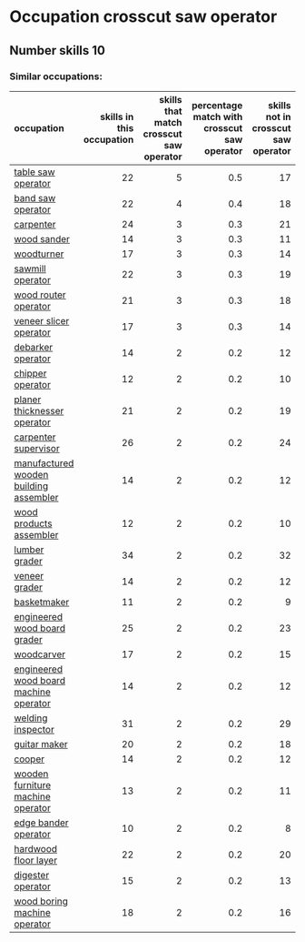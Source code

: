 # Occupation crosscut saw operator
## Number skills 10
### Similar occupations:
| occupation                                                                          |   skills in this occupation |   skills that match crosscut saw operator |   percentage match with crosscut saw operator |   skills not in crosscut saw operator |
|:------------------------------------------------------------------------------------|----------------------------:|------------------------------------------:|----------------------------------------------:|--------------------------------------:|
| [table saw operator](table_saw_operator.md)                                         |                          22 |                                         5 |                                           0.5 |                                    17 |
| [band saw operator](band_saw_operator.md)                                           |                          22 |                                         4 |                                           0.4 |                                    18 |
| [carpenter](carpenter.md)                                                           |                          24 |                                         3 |                                           0.3 |                                    21 |
| [wood sander](wood_sander.md)                                                       |                          14 |                                         3 |                                           0.3 |                                    11 |
| [woodturner](woodturner.md)                                                         |                          17 |                                         3 |                                           0.3 |                                    14 |
| [sawmill operator](sawmill_operator.md)                                             |                          22 |                                         3 |                                           0.3 |                                    19 |
| [wood router operator](wood_router_operator.md)                                     |                          21 |                                         3 |                                           0.3 |                                    18 |
| [veneer slicer operator](veneer_slicer_operator.md)                                 |                          17 |                                         3 |                                           0.3 |                                    14 |
| [debarker operator](debarker_operator.md)                                           |                          14 |                                         2 |                                           0.2 |                                    12 |
| [chipper operator](chipper_operator.md)                                             |                          12 |                                         2 |                                           0.2 |                                    10 |
| [planer thicknesser operator](planer_thicknesser_operator.md)                       |                          21 |                                         2 |                                           0.2 |                                    19 |
| [carpenter supervisor](carpenter_supervisor.md)                                     |                          26 |                                         2 |                                           0.2 |                                    24 |
| [manufactured wooden building assembler](manufactured_wooden_building_assembler.md) |                          14 |                                         2 |                                           0.2 |                                    12 |
| [wood products assembler](wood_products_assembler.md)                               |                          12 |                                         2 |                                           0.2 |                                    10 |
| [lumber grader](lumber_grader.md)                                                   |                          34 |                                         2 |                                           0.2 |                                    32 |
| [veneer grader](veneer_grader.md)                                                   |                          14 |                                         2 |                                           0.2 |                                    12 |
| [basketmaker](basketmaker.md)                                                       |                          11 |                                         2 |                                           0.2 |                                     9 |
| [engineered wood board grader](engineered_wood_board_grader.md)                     |                          25 |                                         2 |                                           0.2 |                                    23 |
| [woodcarver](woodcarver.md)                                                         |                          17 |                                         2 |                                           0.2 |                                    15 |
| [engineered wood board machine operator](engineered_wood_board_machine_operator.md) |                          14 |                                         2 |                                           0.2 |                                    12 |
| [welding inspector](welding_inspector.md)                                           |                          31 |                                         2 |                                           0.2 |                                    29 |
| [guitar maker](guitar_maker.md)                                                     |                          20 |                                         2 |                                           0.2 |                                    18 |
| [cooper](cooper.md)                                                                 |                          14 |                                         2 |                                           0.2 |                                    12 |
| [wooden furniture machine operator](wooden_furniture_machine_operator.md)           |                          13 |                                         2 |                                           0.2 |                                    11 |
| [edge bander operator](edge_bander_operator.md)                                     |                          10 |                                         2 |                                           0.2 |                                     8 |
| [hardwood floor layer](hardwood_floor_layer.md)                                     |                          22 |                                         2 |                                           0.2 |                                    20 |
| [digester operator](digester_operator.md)                                           |                          15 |                                         2 |                                           0.2 |                                    13 |
| [wood boring machine operator](wood_boring_machine_operator.md)                     |                          18 |                                         2 |                                           0.2 |                                    16 |
